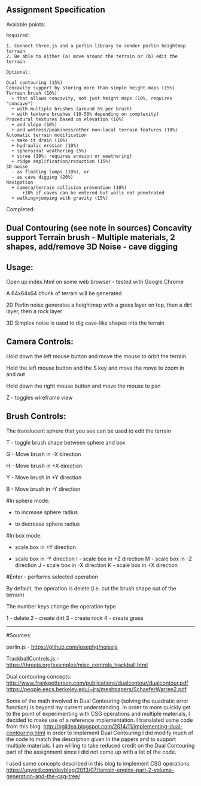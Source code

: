 

Assignment Specification
-------------------------------------------------------------------------------
Avaiable points:

	Required:

	1. Connect three.js and a perlin library to render perlin heightmap terrain
	2. Be able to either (a) move around the terrain or (b) edit the terrain

	Optional:

	Dual contouring (15%)
	Concavity support by storing more than simple height-maps (15%)
	Terrain brush (10%)
	  + that allows concavity, not just height maps (10%, requires "concave")
	  + with multiple brushes (around 5% per brush)
	  + with texture brushes (10-50% depending on complexity)
	Procedural textures based on elevation (10%)
	  + and slope (10%)
	  + and wetness/peakiness/other non-local terrain features (10%)
	Automatic terrain modification
	  + make it drain (10%)
	  + hydraulic erosion (10%)
	  + spheroidal weathering (5%)
	  + scree (10%; requires erosion or weathering)
	  + ridge amplification/reduction (15%)
	3D noise
	  - as floating lumps (10%), or
	  - as cave digging (20%)
	Navigation
	  + camera/terrain collision prevention (10%)
	      +10% if caves can be entered but walls not penetrated
	  + walking+jumping with gravity (15%)
Completed:

Dual Contouring (see note in sources)
Concavity support
Terrain brush - Multiple materials, 2 shapes, add/remove
3D Noise - cave digging
-----------------------------------------------------------------------------------

## Usage:

Open up index.html on some web browser - tested with Google Chrome

A 64x64x64 chunk of terrain will be generated

2D Perlin noise generates a heightmap with a grass layer on top, then a dirt layer, then a rock layer

3D Simplex noise is used to dig cave-like shapes into the terrain

## Camera Controls:

Hold down the left mouse button and move the mouse to orbit the terrain.

Hold the left mouse button and the S key and move the move to zoom in and out

Hold down the right mouse button and move the mouse to pan

Z - toggles wireframe view

## Brush Controls:

The translucent sphere that you see can be used to edit the terrain

T - toggle brush shape between sphere and box

G - Move brush in -X direction

H - Move brush in +X direction

Y - Move brush in +Y direction

B - Move brush in -Y direction

#In sphere mode:
+ to increase sphere radius
- to decrease sphere radius

#In box mode:
+ scale box in +Y direction
- scale box in -Y direction
I - scale box in +Z direction
M - scale box in -Z direction
J - scale box in -X direction
K - scale box in +X direction

#Enter - performs selected operation

By default, the operation is delete (i.e. cut the brush shape out of the terrain)

The number keys change the operation type

1 - delete
2 - create dirt
3 - create rock
4 - create grass

-----------------------------------------------------------------------------------

#Sources: 

perlin.js - https://github.com/josephg/noisejs

TrackballControls.js - https://threejs.org/examples/misc_controls_trackball.html

Dual contouring concepts:
http://www.frankpetterson.com/publications/dualcontour/dualcontour.pdf
https://people.eecs.berkeley.edu/~jrs/meshpapers/SchaeferWarren2.pdf

Some of the math involved in Dual Contouring (solving the quadratic error function) is beyond my current understanding. In order to more quickly get to the point of experimenting with CSG operations and multiple materials, I decided to make use of a reference implementation.
I translated some code from this blog: http://ngildea.blogspot.com/2014/11/implementing-dual-contouring.html in order to implement Dual Contouring
I did modify much of the code to match the description given in the papers and to support multiple materials. I am willing to take reduced credit on the Dual Contouring part of the assignment since I did not come up with a lot of the code.

I used some concepts described in this blog to implement CSG operations:
https://upvoid.com/devblog/2013/07/terrain-engine-part-2-volume-generation-and-the-csg-tree/

